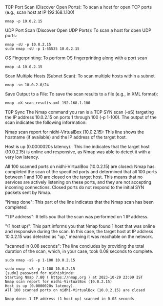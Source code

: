 TCP Port Scan (Discover Open Ports):
To scan a host for open TCP ports (e.g., scan host at IP 192.168.1.100)
```
nmap -p 10.0.2.15
```
UDP Port Scan (Discover Open UDP Ports):
To scan a host for open UDP ports:
```
nmap -sU -p 10.0.2.15
sudo nmap -sU -p 1-65535 10.0.2.15
```
OS Fingerprinting:
To perform OS fingerprinting along with a port scan
```
nmap -A 10.0.2.15
```
Scan Multiple Hosts (Subnet Scan):
To scan multiple hosts within a subnet
```
nmap -sn 10.0.2.0/24
```
Save Output to a File:
To save the scan results to a file (e.g., in XML format):
```
nmap -oX scan_results.xml 192.168.1.100
```
TCP Sync
The Nmap command you ran is a TCP SYN scan (-sS) targeting the IP address 10.0.2.15 on ports 1 through 100 (-p 1-100). The output of the scan indicates the following information:

Nmap scan report for nidhi-VirtualBox (10.0.2.15): This line shows the hostname (if available) and the IP address of the target host.

Host is up (0.0000020s latency).: This line indicates that the target host (10.0.2.15) is online and responsive, as Nmap was able to detect it with a very low latency.

All 100 scanned ports on nidhi-VirtualBox (10.0.2.15) are closed: Nmap has completed the scan of the specified ports and determined that all 100 ports between 1 and 100 are closed on the target host. This means that no services are actively listening on these ports, and they are not accepting incoming connections. Closed ports do not respond to the initial SYN packets sent by Nmap.

"Nmap done": This part of the line indicates that the Nmap scan has been completed.

"1 IP address": It tells you that the scan was performed on 1 IP address.

"(1 host up)": This part informs you that Nmap found 1 host that was online and responsive during the scan. In this case, the target host at IP address 10.0.2.15 was detected as "up," meaning it was reachable on the network.

"scanned in 0.08 seconds": The line concludes by providing the total duration of the scan, which, in your case, took 0.08 seconds to complete.

```
sudo nmap -sS -p 1-100 10.0.2.15
```
```
sudo nmap -sS -p 1-100 10.0.2.15
[sudo] password for nidhishinde: 
Starting Nmap 7.80 ( https://nmap.org ) at 2023-10-29 23:09 IST
Nmap scan report for nidhi-VirtualBox (10.0.2.15)
Host is up (0.0000020s latency).
All 100 scanned ports on nidhi-VirtualBox (10.0.2.15) are closed

Nmap done: 1 IP address (1 host up) scanned in 0.08 seconds
```
